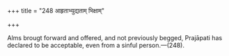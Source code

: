 +++
title = "248 आहृताभ्युद्यताम् भिक्षाम्"

+++

Alms brougt forward and offered, and not previously begged, Prajāpati has declared to be acceptable, even from a sinful person.—(248).